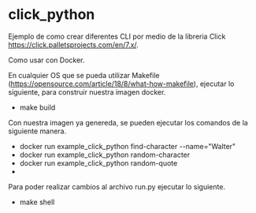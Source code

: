 # click_python

Ejemplo de como crear diferentes CLI por medio de la libreria Click https://click.palletsprojects.com/en/7.x/.

Como usar con Docker.

En cualquier OS que se pueda utilizar Makefile (https://opensource.com/article/18/8/what-how-makefile), ejecutar lo siguiente, para construir nuestra imagen docker.

+ make build 

Con nuestra imagen ya genereda, se pueden ejecutar los comandos de la siguiente manera.
 + docker run example_click_python find-character --name="Walter"
 + docker run example_click_python random-character
 + docker run example_click_python random-quote
 + 
 
Para poder realizar cambios al archivo run.py ejecutar lo siguiente.
+ make shell

